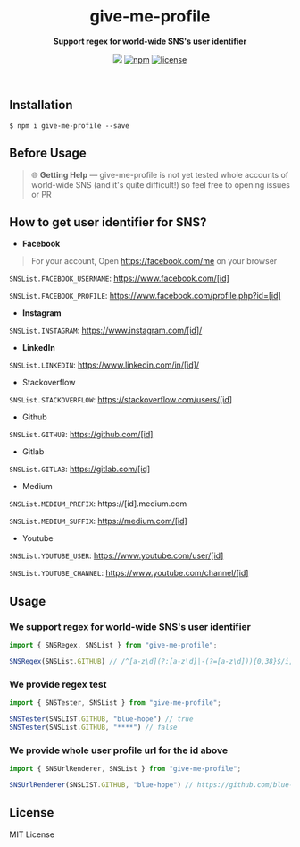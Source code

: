 <div align="center">
    <h1>give-me-profile</h1>
    <p>
        <b> Support regex for world-wide SNS's user identifier </b>
    </p>
    <p>
        <img src="https://shields-io-visitor-counter.herokuapp.com/badge?page=blue-hope.give-me-profile&color=1D70B8&logo=GitHub&logoColor=FFFFFF&style=flat-square">
        <a href="https://www.npmjs.com/package/give-me-profile"><img src="https://img.shields.io/npm/v/give-me-profile.svg" alt="npm"></a>
        <a href="LICENSE"><img src="https://img.shields.io/github/license/blue-hope/give-me-profile" alt="license"></a>
    </p>
    <br/>
</div>

## Installation
```shell
$ npm i give-me-profile --save
```

## Before Usage
> 🌐 **Getting Help** — give-me-profile is not yet tested whole accounts of world-wide SNS
> (and it's quite difficult!) so feel
> free to opening issues or PR

## How to get user identifier for SNS?
* **Facebook**
> For your account, Open https://facebook.com/me on your browser

`SNSList.FACEBOOK_USERNAME`: https://www.facebook.com/[id]

`SNSList.FACEBOOK_PROFILE`: https://www.facebook.com/profile.php?id=[id]

* **Instagram**

`SNSList.INSTAGRAM`: https://www.instagram.com/[id]/

* **LinkedIn**

`SNSList.LINKEDIN`: https://www.linkedin.com/in/[id]/

* Stackoverflow

`SNSList.STACKOVERFLOW`: https://stackoverflow.com/users/[id]

* Github

`SNSList.GITHUB`: https://github.com/[id]

* Gitlab

`SNSList.GITLAB`: https://gitlab.com/[id]

* Medium

`SNSList.MEDIUM_PREFIX`: https://[id].medium.com

`SNSList.MEDIUM_SUFFIX`: https://medium.com/[id]

* Youtube

`SNSList.YOUTUBE_USER`: https://www.youtube.com/user/[id]

`SNSList.YOUTUBE_CHANNEL`: https://www.youtube.com/channel/[id]
## Usage
### We support regex for world-wide SNS's user identifier
```js
import { SNSRegex, SNSList } from "give-me-profile";

SNSRegex(SNSList.GITHUB) // /^[a-z\d](?:[a-z\d]|-(?=[a-z\d])){0,38}$/i;
```

### We provide regex test
```js
import { SNSTester, SNSList } from "give-me-profile";

SNSTester(SNSLIST.GITHUB, "blue-hope") // true
SNSTester(SNSList.GITHUB, "****") // false
```

### We provide whole user profile url for the id above
```js
import { SNSUrlRenderer, SNSList } from "give-me-profile";

SNSUrlRenderer(SNSLIST.GITHUB, "blue-hope") // https://github.com/blue-hope
```

## License
MIT License
